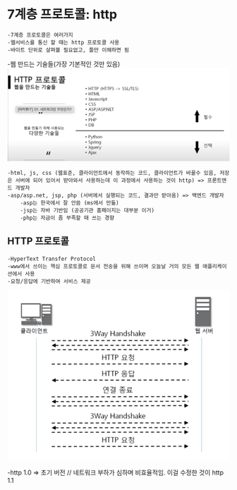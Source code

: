 # 7계층 프로토콜: http
	-7계층 프로토콜은 여러가지
	-웹서비스를 통신 할 때는 http 프로토콜 사용
	-바이트 단위로 살펴볼 필요없고, 틀만 이해하면 됨

-웹 만드는 기술들(가장 기본적인 것만 있음)
![](./img/28-http-protocol1.png)

	-html, js, css (웹표준, 클라이언트에서 동작하는 코드, 클라이언트가 바꿀수 있음, 저장은 서버에 되어 있어서 받아와서 사용하는데 이 과정에서 사용하는 것이 http) => 프론트엔드 개발자
	-asp/asp.net, jsp, php (서버에서 실행되는 코드, 결과만 받아옴) => 백엔드 개발자
		-asp는 한국에서 잘 안씀 (ms에서 만듦)
		-jsp는 자바 기반임 (공공기관 홈페이지는 대부분 이거)
		-php는 자금이 좀 부족할 때 쓰는 경향

## HTTP 프로토콜
	-HyperText Transfer Protocol
	-www에서 쓰이는 핵심 프로토콜로 문서 전송을 위해 쓰이며 오늘날 거의 모든 웹 애플리케이션에서 사용
	-요청/응답에 기반하여 서비스 제공
![](./img/28-http-protocol2.png)

-http 1.0 => 초기 버전 // 네트워크 부하가 심하며 비효율적임. 이걸 수정한 것이 http 1.1
